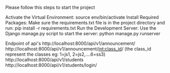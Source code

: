 Please follow this steps to start the project

Activate the Virtual Environment:
source env/bin/activate
Install Required Packages:
Make sure the requirements.txt file is in the project directory and run:
pip install -r requirements.txt
Run the Development Server:
Use the Django manage.py script to start the server:
python manage.py runserver

Endpoint of api's
http://localhost:8000/api/v1/announcement/
http://localhost:8000/api/v1/announcement/<int:class_id>/ (the class_id represent the classes eg: 1=js1, 2=js2,....6=ss3)
http://localhost:8000/api/v1/students
http://localhost:8000/api/v1/students/login/
